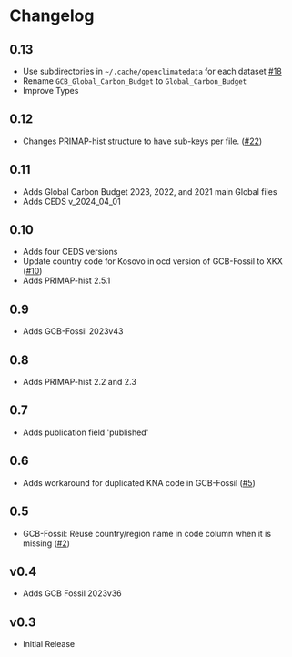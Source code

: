 # Changelog

## 0.13

- Use subdirectories in `~/.cache/openclimatedata` for each dataset
  [#18](https://github.com/openclimatedata/openclimatedata/issues/18)
- Rename `GCB_Global_Carbon_Budget` to `Global_Carbon_Budget`
- Improve Types

## 0.12

- Changes PRIMAP-hist structure to have sub-keys per file.
  ([#22](https://github.com/openclimatedata/openclimatedata/pull/22))

## 0.11

- Adds Global Carbon Budget 2023, 2022, and 2021 main Global files
- Adds CEDS v_2024_04_01

## 0.10

- Adds four CEDS versions
- Update country code for Kosovo in ocd version of GCB-Fossil to XKX
  ([#10](https://github.com/openclimatedata/openclimatedata/issues/10))
- Adds PRIMAP-hist 2.5.1

## 0.9

- Adds GCB-Fossil 2023v43

## 0.8

- Adds PRIMAP-hist 2.2 and 2.3

## 0.7

- Adds publication field 'published'

## 0.6

- Adds workaround for duplicated KNA code in GCB-Fossil
  ([#5](https://github.com/openclimatedata/openclimatedata/issues/5))

## 0.5

- GCB-Fossil: Reuse country/region name in code column when it is missing
  ([#2](https://github.com/openclimatedata/openclimatedata/issues/2))

## v0.4

- Adds GCB Fossil 2023v36

## v0.3

- Initial Release

